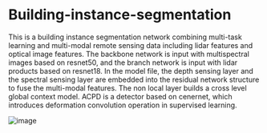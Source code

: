 # Building-instance-segmentation

 This is a building instance segmentation network combining multi-task learning and multi-modal remote sensing data including lidar features and optical image features. The backbone network is input with multispectral images based on resnet50, and the branch network is input with lidar products based on resnet18. In the model file, the depth sensing layer and the spectral sensing layer are embedded into the residual network structure to fuse the multi-modal features. The non local layer builds a cross level global context model. ACPD is a detector based on cenernet, which introduces deformation convolution operation in supervised learning.

![image](https://user-images.githubusercontent.com/15941731/183735499-82258816-ba97-4853-9bdf-06da5c215077.png)
